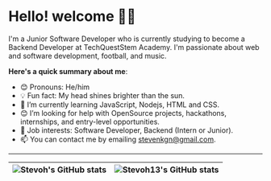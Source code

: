 # Hello! welcome 👋🏾

I'm a Junior Software Developer who is currently studying to become a Backend Developer at TechQuestStem Academy. 
I'm passionate about web and software development, football, and music.

**Here's a quick summary about me**:

- 😊 Pronouns: He/him
- 💡 Fun fact: My head shines brighter than the sun.
- 🌱 I’m currently learning JavaScript, Nodejs, HTML and CSS.
- 😊 I’m looking for help with OpenSource projects, hackathons, internships, and entry-level opportunities.
- 💼 Job interests: Software Developer, Backend (Intern or Junior).
- 📫 You can contact me by emailing stevenkgn@gmail.com.

---

| <img align="center" src="https://github-readme-stats.vercel.app/api?username=Stevoh13&show_icons=true&include_all_commits=true&hide_border=true" alt="Stevoh's GitHub stats" /> | <img align="center" src="https://github-readme-stats.vercel.app/api/top-langs/?username=Stevoh13&langs_count=8&layout=compact&hide_border=true" alt="Stevoh13's GitHub stats" /> |
| ------------- | ------------- |

